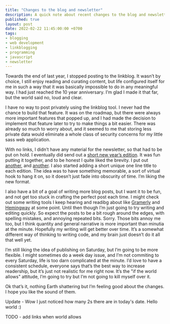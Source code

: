 ```yaml
---
title: "Changes to the blog and newsletter"
description: A quick note about recent changes to the blog and newsletter
published: true
layout: post
date: 2022-02-22 11:45:00:00 +0700
tags:
- blogging
- web development
- linkblogging
- programming
- javascript
- newsletter
---
```

Towards the end of last year, I stopped posting to the linkblog. It wasn’t by choice, I still enjoy reading and curating content, but life configured itself for me in such a way that it was basically impossible to do in any meaningful way. I had just reached the 10 year anniversary. I’m glad I made it that far, but the world said no, loud and clear.

I have no way to post privately using the linkblog tool. I never had the chance to build that feature. It was on the roadmap, but there were always more important features that popped up, and I had made the decision to implement that feature later to try to make things a bit easier. There was already so much to worry about, and it seemed to me that storing less private data would eliminate a whole class of security concerns for my little sass web application.

With no links, I didn’t have any material for the newsletter, so that had to be put on hold. I eventually did send out a [short new year’s edition](). It was fun putting it together, and to be honest I quite liked the brevity. I put out [another](), and [another](). I also started adding a short unique one line title to each edition. The idea was to have something memorable, a sort of virtual hook to hang it on, so it doesn’t just fade into obscurity of time. I’m liking the new format.

I also have a bit of a goal of writing more blog posts, but I want it to be fun, and not get too stuck in crafting the perfect post each time. I might check out some writing tools I keep hearing and readibg about like [Gramerly]() and [Hemingway]() at some point. Until then though I’m just going to try writing and editing quickly. So expect the posts to be a bit rough around the edges, with spelling mistakes, and annoying repeated bits. Sorry. Those bits annoy me too, but I think quantity and general narrative is more important than minutia at the minute. Hopefully my writing will get better over time. It’s a somewhat different way of thinking to writing code, and my brain just doesn’t do it all that well yet.

I’m still liking the idea of publishing on Saturday, but I’m going to be more flexible. I might sometimes do a week day issue, and I’m not commiting to every Saturday, life is too darn complicated at the minute. I’d love to have a consistent schedule, everyone says that’s the best way to increase readership, but it’s just not realistic for me right now. It’s the "if the world allows" attitude, I’m going to try but I’m not going to kill myself over it. 

Ok that’s it, nothing Earth shattering but I’m feeling good about the changes. I hope you like the sound of them.

Update - Wow I just noticed how many 2s there are in today's date. Hello world :)

TODO - add links when world allows